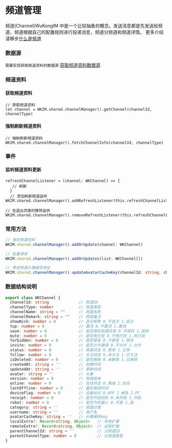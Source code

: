 # 频道管理

频道(Channel)WuKongIM 中是一个比较抽象的概念。发送消息都是先发送给频道，频道根据自己的配置规则进行投递消息，频道分频道和频道详情。 更多介绍请移步[什么是频道](/guide/initialize#频道)

### 数据源

`需要实现获取频道资料的数据源` [获取频道资料数据源](/sdk/harmonyos/datasource.html#频道资料数据源)
### 频道资料

#### 获取频道资料
```javascrip
// 获取频道资料
let channel = WKIM.shared.channelManager().getChannel(channelId, channelType)
```
#### 强制刷新频道资料
```javascrip
// 强制刷新频道资料
WKIM.shared.channelManager().fetchChannelInfo(channelId, channelType)
```

### 事件
#### 监听频道资料更新
```javascrip
refreshChannelListener = (channel: WKChannel) => {
   // 刷新
  }
  // 添加刷新频道监听
WKIM.shared.channelManager().addRefreshListener(this.refreshChannelListener)

// 在退出页面时移除监听
WKIM.shared.channelManager().removeRefreshListener(this.refreshChannelListener)
```

### 常用方法
```typescript
// 保存频道资料
WKIM.shared.channelManager().addOrUpdate(channel: WKChannel)

// 批量保存
WKIM.shared.channelManager().addOrUpdates(list: WKChannel[])

// 修改频道头像缓存地址
WKIM.shared.channelManager().updateAvatarCacheKey(channelId: string, channelType: number, key: string)
```

### 数据结构说明
```typescript
export class WKChannel {
  channelId: string             // 频道ID  
  channelType: number           // 频道类型
  channelName: string = ""      // 频道名称
  channelRemark: string = ""    // 频道备注
  showNick: number = 0          // 显示昵称 0.不显示 1.显示
  top: number = 0               // 置顶 0.不置顶 1.置顶
  save: number = 0              // 是否保存到通讯录 0.不保存 1.保存
  mute: number = 0              // 是否免打扰 0.不免打扰 1.免打扰
  forbidden: number = 0         // 是否禁言 0.不禁言 1.禁言
  invite: number = 0            // 是否允许邀请 0.不允许 1.允许
  status: number = 0            // 频道状态 0.禁用 1.正常
  follow: number = 0            // 关注状态 0.未关注 1.已关注
  isDeleted: number = 0         // 是否删除 0.未删除 1.已删除
  createdAt: string = ''        // 创建时间
  updatedAt: string = ''        // 更新时间
  avatar: string = ''           // 头像
  version: number = 0           // 频道版本
  online: number = 0            // 在线状态 0.离线 1.在线
  lastOffline: number = 0       // 最后离线时间
  deviceFlag: number = 0        // 设备标识 0.APP 1.WEB 2.PC
  receipt: number = 0           // 是否开启回执 0.未开启 1.开启
  robot: number = 0             // 是否为机器人 0.不是 1.是
  category: string = ''         // 频道分类
  username: string = ''         // 用户名
  avatarCacheKey: string = ''   // 头像缓存key
  localExtra?: Record<string, Object>   // 本地扩展
  remoteExtra?: Record<string, Object>  // 远程扩展
  parentChannelId: string = ''          // 父频道ID
  parentChannelType: number = 0         // 父频道类型
}
```
